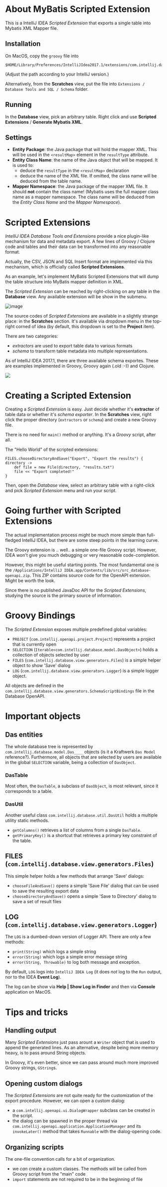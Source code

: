 About MyBatis Scripted Extension
================================

This is a IntelliJ IDEA *Scripted Extension* that exports a single
table into Mybatis XML Mapper file.

Installation
------------

On MacOS, copy the `groovy` file into 

	$HOME/Library/Preferences/IntelliJIdea2017.1/extensions/com.intellij.database/schema

(Adjust the path according to your IntelliJ version.)

Alternatively, from the **Scratches** view, put the file into `Extensions / Database Tools and SQL / Schema` folder.

Running
-------

In the **Database** view, pick an arbitrary table. Right click and use **Scripted Extensions** / **Generate Mybatis XML**.

Settings
--------

*	**Entity Package**: the Java package that will hold the mapper XML. This will be used in the `<resultMap>` element in the `resultType` attribute.
*	**Entity Class Name**: the name of the Java object that will be mapped. It is used to:
	*	deduce the `resultType` in the `<resultMap>` declaration
	*	deduce the name of the XML file.
	If omitted, the class name will be deduced from the table name.
*	**Mapper Namespace**: the Java package of the mapper XML file. It should **not** contain the class name! (Mybatis uses the full mapper class name as a mapper namespace. The class name will be deduced from the *Entity Class Name* and the *Mapper Namespace*).

Scripted Extensions
===================

*IntelliJ IDEA Database Tools and Extensions* provide a nice plugin-like mechanism
for data and metadata export. A few lines of Groovy / Clojure code and
tables and their data can be transformed into any reasonable format.

Actually, the CSV, JSON and SQL Insert format are implemented via
this mechanism, which is officially called **Scripted Extensions**.

As an example, let's implement MyBatis Scripted Extensions that
will dump the table structure into MyBatis mapper definition in XML.

The *Scripted Extension* can be reached by right-clicking
on any table in the **Database** view. Any available extension
will be show in the submenu.

![image](screenshot-1.png)

The source codes of *Scripted Extensions* are available in a slightly strange place: in the **Scratches** section. It's available via dropdown menu in the top-right corned of idea (by default, this dropdown is set to the **Project** item).

There are two categories:

*	*extractors* are used to export table data to various formats
*	*schema* to transform table metadata into multiple representations.

As of IntelliJ IDEA 2017.1, there are three available schema exportes. These are examples implemented in Groovy, Groovy again (.old :-)) and Clojure.

![](screenshot-2.png)

Creating a Scripted Extension
=============================

Creating a *Scripted Extension* is easy. Just decide whether it's **extractor**
of table data or whether it's *schema exporter*. In the **Scratches** view,
right click the proper directory (`extractors` or `schema`) and create a new
Groovy file.

There is no need for `main()` method or anything. It's a *Groovy* script, after all.

The "Hello World" of the scripted extensions:

    FILES.chooseDirectoryAndSave("Export", "Export the results") { directory ->
        def file = new File(directory, "results.txt")
        file << "Export completed!"
    }

Then, open the *Database* view, select an arbitrary table with a right-click and
pick *Scripted Extension* menu and run your script.

Going further with Scripted Extensions
======================================

The actual implementation process might be much more simple than
full-fledged IntelliJ IDEA, but there are some steep points in the learning curve.

The Groovy extension is .. well.. a simple one-file Groovy script. However,
IDEA won't give you much debugging or very reasonable code-completion.

However, this might be useful starting points. The most fundamental one is the
`/Applications/IntelliJ IDEA.app/Contents/lib/src/src_database-openapi.zip`. This
ZIP contains source code for the OpenAPI extension. Might be worth the look.

Since there is no published JavaDoc API for the *Scripted Extensions*,
studying the source is the primary source of information.


Groovy Bindings
===============

The *Scripted Extension* exposes multiple predefined global variables:

*	`PROJECT` (`com.intellij.openapi.project.Project`) represents a project that is currently open
*	`SELECTION` (`Iterable<com.intellij.database.model.DasObject>`) holds a collection of objects selected by user
*	`FILES` (`com.intellij.database.view.generators.Files`) is a simple helper object to show 'Save' dialog
*	`LOG` (`com.intellij.database.view.generators.Logger`) is a simple logger object.

All objects are defined in the `com.intellij.database.view.generators.SchemaScriptBindings` file in the
Database OpenAPI.

Important objects
=================

Das entities
------------

The whole database tree is represented by `com.intellij.database.model.Das____` objects (is it a Kraftwerk `Das Model` reference?).
Furthermore, all objects that are selected by users are available in the global `SELECTION` variable,
being a collection of `DasObject`. 

### DasTable

Most often, the `DasTable`, a subclass of `DasObject`, is most relevant, since it corresponds to a table.

### DasUtil

Another useful class `com.intellij.database.util.DasUtil` holds a multiple utility static methods. 

*	`getColumns()` retrieves a list of columns from a single `DasTable`.
*	`getPrimaryKey()` is a shortcut that retrieves a primary key constraint of the table.

## FILES (`com.intellij.database.view.generators.Files`)

This simple helper holds a few methods that arrange 'Save' dialogs:

*	`chooseFileAndSave()` opens a simple 'Save File' dialog that can be used to save the resulting export data
*	`chooseDirectoryAndSave()` opens a simple 'Save to Directory' dialog to save a set of result files

## LOG (`com.intellij.database.view.generators.Logger`)

The `LOG` is a dumbed-down version of Logger API. There are only a few methods:

*	`print(String)` which logs a simple string
*	`error(String)` which logs a simple error message string
*	`error(String, Throwable)` to log both message and exception.

By default, `LOG` logs into `IntelliJ IDEA Log` (it does *not* log to the `Run` output, nor to the 
IDEA **Event Log**). 

The log can be show via **Help | Show Log in Finder** and then via **Console** application on MacOS.

Tips and tricks
===============

Handling output
---------------

Many *Scripted Extensions* just pass arount a `Writer` object that is used to append
the generated lines. As an alternative, despite being more memory heavy, is to pass around String objects.

In Groovy, it's even better, since we can pass around much more improved Groovy strings, `GString`s.

Opening custom dialogs
----------------------

The *Scripted Extensions* are not quite ready for the customization of the export
procedure. However, we can open a custom dialog:

*	a `com.intellij.openapi.ui.DialogWrapper` subclass can be created in the script.
*	the dialog can be spawned in the proper thread via `com.intellij.openapi.application.ApplicationManager` 
	and its `invokeLater()` method that takes `Runnable` with the dialog-opening code.

Organizing scripts
------------------

The one-file convention calls for a bit of organization. 

*	we *can* create a custom classes. The methods will be called from Groovy script from the "main" code
*	`import` statements are not required to be in the beginning of file
